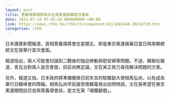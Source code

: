 ```yaml
---
layout: post
title: 菅義偉據報將與文在寅奧運揭幕當日會面
date: 2021-07-19 07:42:10.000000000 +08:00
link: https://news.rthk.hk/rthk/ch/component/k2/1601448-20210719.htm
categories: rthk
---
```


日本讀賣新聞報道，首相菅義偉將會在星期五、即是東京奧運揭幕日當日與南韓總統文在寅舉行首次會面。

報道指出，兩人可能會討論到二戰後的強迫勞動與慰安婦等問題。不過，韓聯社報道，青瓦台對兩人是否會面，目前尚無定論，文在寅正努力尋找解決問題的方案。

另外，報道又指，日本政府將準備撤換日前失言的駐韓副大使相馬弘尚，以免成為舉行日韓峰會的障礙。相馬弘尚早前接受南韓電視台訪問時說，文在寅希望在東京奧運期間訪日並與菅義偉會談，是文在寅「唱獨腳戲」。
